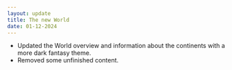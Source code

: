 ```yaml
---
layout: update
title: The new World
date: 01-12-2024
---
```


- Updated the World overview and information about the continents with a more dark fantasy theme.
- Removed some unfinished content.